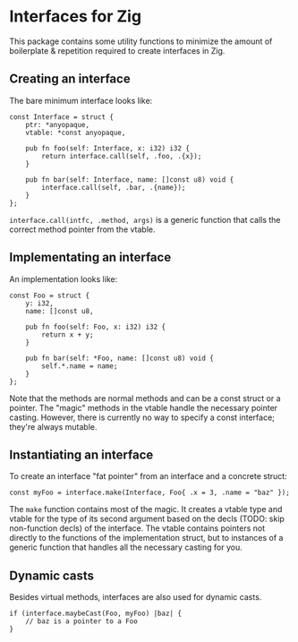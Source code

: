 # Interfaces for Zig

This package contains some utility functions to minimize the amount of
boilerplate & repetition required to create interfaces in Zig.

## Creating an interface

The bare minimum interface looks like:

```
const Interface = struct {
    ptr: *anyopaque,
    vtable: *const anyopaque,

    pub fn foo(self: Interface, x: i32) i32 {
        return interface.call(self, .foo, .{x});
    }

    pub fn bar(self: Interface, name: []const u8) void {
        interface.call(self, .bar, .{name});
    }
};
```

`interface.call(intfc, .method, args)` is a generic function that
calls the correct method pointer from the vtable.

## Implementating an interface

An implementation looks like:

```
const Foo = struct {
    y: i32,
    name: []const u8,

    pub fn foo(self: Foo, x: i32) i32 {
        return x + y;
    }

    pub fn bar(self: *Foo, name: []const u8) void {
        self.*.name = name;
    }
};
```

Note that the methods are normal methods and can be a const struct or
a pointer. The "magic" methods in the vtable handle the necessary
pointer casting. However, there is currently no way to specify a const
interface; they're always mutable.

## Instantiating an interface

To create an interface "fat pointer" from an interface and a concrete struct:

```
const myFoo = interface.make(Interface, Foo{ .x = 3, .name = "baz" });
```

The `make` function contains most of the magic. It creates a vtable
type and vtable for the type of its second argument based on the decls
(TODO: skip non-function decls) of the interface. The vtable contains
pointers not directly to the functions of the implementation struct,
but to instances of a generic function that handles all the necessary
casting for you.

## Dynamic casts

Besides virtual methods, interfaces are also used for dynamic casts.

```
if (interface.maybeCast(Foo, myFoo) |baz| {
    // baz is a pointer to a Foo
}
```
